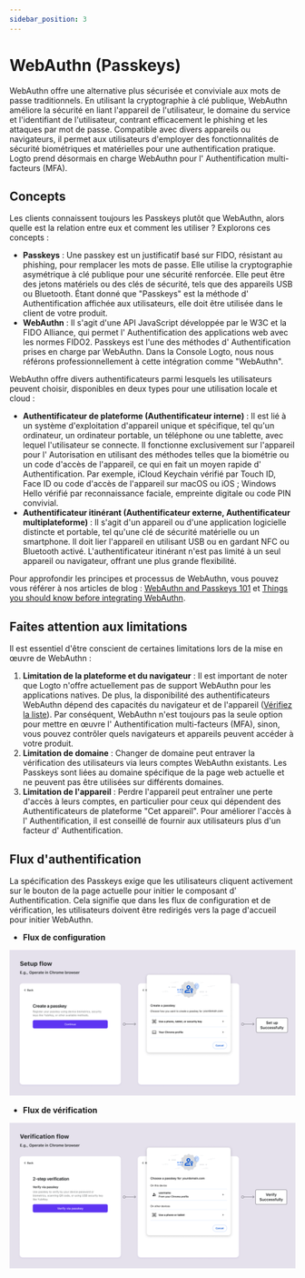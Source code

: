 ```yaml
---
sidebar_position: 3
---
```


# WebAuthn (Passkeys)

WebAuthn offre une alternative plus sécurisée et conviviale aux mots de passe traditionnels. En utilisant la cryptographie à clé publique, WebAuthn améliore la sécurité en liant l'appareil de l'utilisateur, le domaine du service et l'identifiant de l'utilisateur, contrant efficacement le phishing et les attaques par mot de passe. Compatible avec divers appareils ou navigateurs, il permet aux utilisateurs d'employer des fonctionnalités de sécurité biométriques et matérielles pour une authentification pratique. Logto prend désormais en charge WebAuthn pour l' Authentification multi-facteurs (MFA).

## Concepts

Les clients connaissent toujours les Passkeys plutôt que WebAuthn, alors quelle est la relation entre eux et comment les utiliser ? Explorons ces concepts :

- **Passkeys** : Une passkey est un justificatif basé sur FIDO, résistant au phishing, pour remplacer les mots de passe. Elle utilise la cryptographie asymétrique à clé publique pour une sécurité renforcée. Elle peut être des jetons matériels ou des clés de sécurité, tels que des appareils USB ou Bluetooth. Étant donné que "Passkeys" est la méthode d' Authentification affichée aux utilisateurs, elle doit être utilisée dans le client de votre produit.
- **WebAuthn** : Il s'agit d'une API JavaScript développée par le W3C et la FIDO Alliance, qui permet l' Authentification des applications web avec les normes FIDO2. Passkeys est l'une des méthodes d' Authentification prises en charge par WebAuthn. Dans la Console Logto, nous nous référons professionnellement à cette intégration comme "WebAuthn".

WebAuthn offre divers authentificateurs parmi lesquels les utilisateurs peuvent choisir, disponibles en deux types pour une utilisation locale et cloud :

- **Authentificateur de plateforme (Authentificateur interne)** : Il est lié à un système d'exploitation d'appareil unique et spécifique, tel qu'un ordinateur, un ordinateur portable, un téléphone ou une tablette, avec lequel l'utilisateur se connecte. Il fonctionne exclusivement sur l'appareil pour l' Autorisation en utilisant des méthodes telles que la biométrie ou un code d'accès de l'appareil, ce qui en fait un moyen rapide d' Authentification. Par exemple, iCloud Keychain vérifié par Touch ID, Face ID ou code d'accès de l'appareil sur macOS ou iOS ; Windows Hello vérifié par reconnaissance faciale, empreinte digitale ou code PIN convivial.
- **Authentificateur itinérant (Authentificateur externe, Authentificateur multiplateforme)** : Il s'agit d'un appareil ou d'une application logicielle distincte et portable, tel qu'une clé de sécurité matérielle ou un smartphone. Il doit lier l'appareil en utilisant USB ou en gardant NFC ou Bluetooth activé. L'authentificateur itinérant n'est pas limité à un seul appareil ou navigateur, offrant une plus grande flexibilité.

Pour approfondir les principes et processus de WebAuthn, vous pouvez vous référer à nos articles de blog : [WebAuthn and Passkeys 101](https://blog.logto.io/web-authn-and-passkey-101/) et [Things you should know before integrating WebAuthn](https://blog.logto.io/webauthn-base-knowledge/).

## Faites attention aux limitations

Il est essentiel d'être conscient de certaines limitations lors de la mise en œuvre de WebAuthn :

1. **Limitation de la plateforme et du navigateur** : Il est important de noter que Logto n'offre actuellement pas de support WebAuthn pour les applications natives. De plus, la disponibilité des authentificateurs WebAuthn dépend des capacités du navigateur et de l'appareil ([Vérifiez la liste](https://caniuse.com/?search=webauthn)). Par conséquent, WebAuthn n'est toujours pas la seule option pour mettre en œuvre l' Authentification multi-facteurs (MFA), sinon, vous pouvez contrôler quels navigateurs et appareils peuvent accéder à votre produit.
2. **Limitation de domaine** : Changer de domaine peut entraver la vérification des utilisateurs via leurs comptes WebAuthn existants. Les Passkeys sont liées au domaine spécifique de la page web actuelle et ne peuvent pas être utilisées sur différents domaines.
3. **Limitation de l'appareil** : Perdre l'appareil peut entraîner une perte d'accès à leurs comptes, en particulier pour ceux qui dépendent des Authentificateurs de plateforme "Cet appareil". Pour améliorer l'accès à l' Authentification, il est conseillé de fournir aux utilisateurs plus d'un facteur d' Authentification.

## Flux d'authentification

La spécification des Passkeys exige que les utilisateurs cliquent activement sur le bouton de la page actuelle pour initier le composant d' Authentification. Cela signifie que dans les flux de configuration et de vérification, les utilisateurs doivent être redirigés vers la page d'accueil pour initier WebAuthn.

- **Flux de configuration**

![Flux de configuration WebAuthn](./assets/webauthn-setup-flow.png)

- **Flux de vérification**

![Flux de vérification WebAuthn](./assets/webauthn-verification-flow.png)
